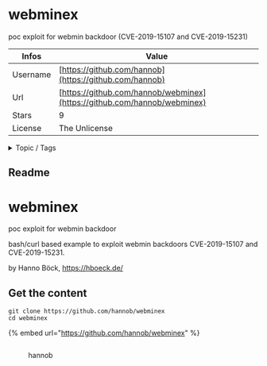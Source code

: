 # webminex

poc exploit for webmin backdoor (CVE-2019-15107 and CVE-2019-15231)

| Infos    | Value                                                              |
| -------- | -------------------------------------------------------------------|
| Username | [https://github.com/hannob](https://github.com/hannob) |
| Url      | [https://github.com/hannob/webminex](https://github.com/hannob/webminex)                                               |
| Stars    | 9                                                          |
| License  | The Unlicense                                                        |

<details>

<summary>Topic / Tags</summary>



</details>

## Readme

# webminex
poc exploit for webmin backdoor

bash/curl based example to exploit webmin backdoors CVE-2019-15107 and CVE-2019-15231.

by Hanno Böck, https://hboeck.de/


## Get the content

```
git clone https://github.com/hannob/webminex
cd webminex
```

{% embed url="https://github.com/hannob/webminex" %}

<figure><img src="https://avatars.githubusercontent.com/u/990588?v=4" alt=""><figcaption><p>hannob</p></figcaption></figure>

